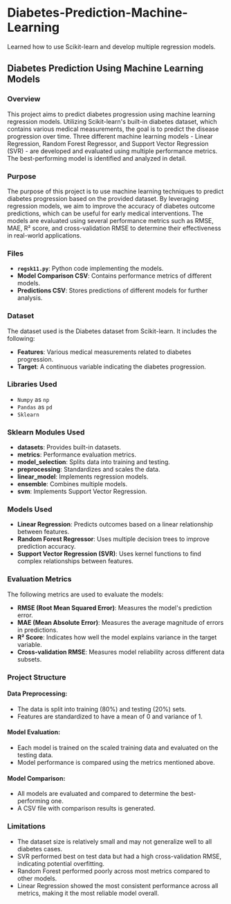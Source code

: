 # Diabetes-Prediction-Machine-Learning

Learned how to use Scikit-learn and develop multiple regression models.

## Diabetes Prediction Using Machine Learning Models

### Overview
This project aims to predict diabetes progression using machine learning regression models. Utilizing Scikit-learn's built-in diabetes dataset, which contains various medical measurements, the goal is to predict the disease progression over time. Three different machine learning models - Linear Regression, Random Forest Regressor, and Support Vector Regression (SVR) - are developed and evaluated using multiple performance metrics. The best-performing model is identified and analyzed in detail.

### Purpose
The purpose of this project is to use machine learning techniques to predict diabetes progression based on the provided dataset. By leveraging regression models, we aim to improve the accuracy of diabetes outcome predictions, which can be useful for early medical interventions. The models are evaluated using several performance metrics such as RMSE, MAE, R² score, and cross-validation RMSE to determine their effectiveness in real-world applications.

### Files
- **`regsk11.py`**: Python code implementing the models.
- **Model Comparison CSV**: Contains performance metrics of different models.
- **Predictions CSV**: Stores predictions of different models for further analysis.

### Dataset
The dataset used is the Diabetes dataset from Scikit-learn. It includes the following:

- **Features**: Various medical measurements related to diabetes progression.
- **Target**: A continuous variable indicating the diabetes progression.

### Libraries Used
- `Numpy` as `np`
- `Pandas` as `pd`
- `Sklearn`

### Sklearn Modules Used
- **datasets**: Provides built-in datasets.
- **metrics**: Performance evaluation metrics.
- **model_selection**: Splits data into training and testing.
- **preprocessing**: Standardizes and scales the data.
- **linear_model**: Implements regression models.
- **ensemble**: Combines multiple models.
- **svm**: Implements Support Vector Regression.

### Models Used
- **Linear Regression**: Predicts outcomes based on a linear relationship between features.
- **Random Forest Regressor**: Uses multiple decision trees to improve prediction accuracy.
- **Support Vector Regression (SVR)**: Uses kernel functions to find complex relationships between features.

### Evaluation Metrics
The following metrics are used to evaluate the models:
- **RMSE (Root Mean Squared Error)**: Measures the model's prediction error.
- **MAE (Mean Absolute Error)**: Measures the average magnitude of errors in predictions.
- **R² Score**: Indicates how well the model explains variance in the target variable.
- **Cross-validation RMSE**: Measures model reliability across different data subsets.

### Project Structure

#### Data Preprocessing:
- The data is split into training (80%) and testing (20%) sets.
- Features are standardized to have a mean of 0 and variance of 1.

#### Model Evaluation:
- Each model is trained on the scaled training data and evaluated on the testing data.
- Model performance is compared using the metrics mentioned above.

#### Model Comparison:
- All models are evaluated and compared to determine the best-performing one.
- A CSV file with comparison results is generated.

### Limitations
- The dataset size is relatively small and may not generalize well to all diabetes cases.
- SVR performed best on test data but had a high cross-validation RMSE, indicating potential overfitting.
- Random Forest performed poorly across most metrics compared to other models.
- Linear Regression showed the most consistent performance across all metrics, making it the most reliable model overall.


